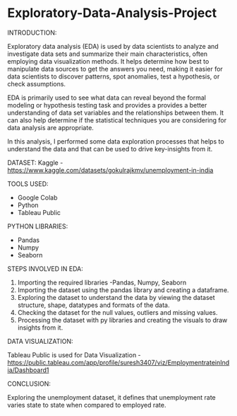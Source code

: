 # Exploratory-Data-Analysis-Project


INTRODUCTION:

  Exploratory data analysis (EDA) is used by data scientists to analyze and investigate data sets and summarize their main characteristics, often employing data visualization methods. It helps determine how best to manipulate data sources to get the answers you need, making it easier for data scientists to discover patterns, spot anomalies, test a hypothesis, or check assumptions.

  EDA is primarily used to see what data can reveal beyond the formal modeling or hypothesis testing task and provides a provides a better understanding of data set variables and the relationships between them. It can also help determine if the statistical techniques you are considering for data analysis are appropriate. 
  
  In this analysis, I performed some data exploration processes that helps to understand the data and that can be used to drive key-insights from it. 

DATASET: Kaggle - https://www.kaggle.com/datasets/gokulrajkmv/unemployment-in-india

TOOLS USED:

  * Google Colab
  * Python
  * Tableau Public

PYTHON LIBRARIES:

  * Pandas
  * Numpy
  * Seaborn

STEPS INVOLVED IN EDA:

1.  Importing the required libraries -Pandas, Numpy, Seaborn
2.  Importing the dataset using the pandas library and creating a dataframe.
3.  Exploring the dataset to understand the data by viewing the dataset structure, shape, datatypes and formats of the data.
4.  Checking the dataset for the null values, outliers and missing values.
5.  Processing the dataset with py libraries and creating the visuals to draw insights from it.

DATA VISUALIZATION:

  Tableau Public is used for Data Visualization - https://public.tableau.com/app/profile/suresh3407/viz/EmploymentrateinIndia/Dashboard1

CONCLUSION:

  Exploring the unemployment dataset, it defines that unemployment rate varies state to state when compared to employed rate.  

  





